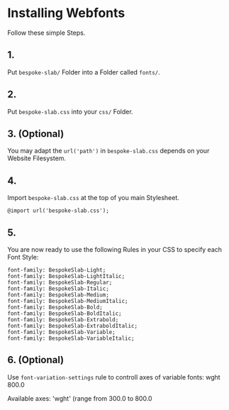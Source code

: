 # Installing Webfonts
Follow these simple Steps.

## 1.
Put `bespoke-slab/` Folder into a Folder called `fonts/`.

## 2.
Put `bespoke-slab.css` into your `css/` Folder.

## 3. (Optional)
You may adapt the `url('path')` in `bespoke-slab.css` depends on your Website Filesystem.

## 4.
Import `bespoke-slab.css` at the top of you main Stylesheet.

```
@import url('bespoke-slab.css');
```

## 5.
You are now ready to use the following Rules in your CSS to specify each Font Style:
```
font-family: BespokeSlab-Light;
font-family: BespokeSlab-LightItalic;
font-family: BespokeSlab-Regular;
font-family: BespokeSlab-Italic;
font-family: BespokeSlab-Medium;
font-family: BespokeSlab-MediumItalic;
font-family: BespokeSlab-Bold;
font-family: BespokeSlab-BoldItalic;
font-family: BespokeSlab-Extrabold;
font-family: BespokeSlab-ExtraboldItalic;
font-family: BespokeSlab-Variable;
font-family: BespokeSlab-VariableItalic;

```
## 6. (Optional)
Use `font-variation-settings` rule to controll axes of variable fonts:
wght 800.0

Available axes:
'wght' (range from 300.0 to 800.0

